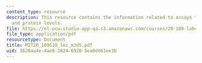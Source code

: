 ```yaml
---
content_type: resource
description: This resource contains the information related to assays for transcription
  and protein levels.
file: https://ol-ocw-studio-app-qa.s3.amazonaws.com/courses/20-109-laboratory-fundamentals-in-biological-engineering-spring-2010/3620aa4e4ae8382469205ea0de61ee3b_MIT20_109S10_lec_m3d5.pdf
file_type: application/pdf
resourcetype: Document
title: MIT20_109S10_lec_m3d5.pdf
uid: 3620aa4e-4ae8-3824-6920-5ea0de61ee3b
---
```

